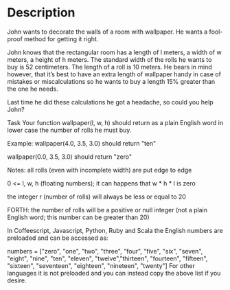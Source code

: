 # Description

John wants to decorate the walls of a room with wallpaper. He wants a fool-proof method for getting it right.

John knows that the rectangular room has a length of l meters, a width of w meters, a height of h meters. The standard width of the rolls he wants to buy is 52 centimeters. The length of a roll is 10 meters. He bears in mind however, that it’s best to have an extra length of wallpaper handy in case of mistakes or miscalculations so he wants to buy a length 15% greater than the one he needs.

Last time he did these calculations he got a headache, so could you help John?

Task
Your function wallpaper(l, w, h) should return as a plain English word in lower case the number of rolls he must buy.

Example:
wallpaper(4.0, 3.5, 3.0) should return "ten"

wallpaper(0.0, 3.5, 3.0) should return "zero"

Notes:
all rolls (even with incomplete width) are put edge to edge

0 <= l, w, h (floating numbers); it can happens that w * h * l is zero

the integer r (number of rolls) will always be less or equal to 20

FORTH: the number of rolls will be a positive or null integer (not a plain English word; this number can be greater than 20)

In Coffeescript, Javascript, Python, Ruby and Scala the English numbers are preloaded and can be accessed as:

numbers = ["zero", "one", "two", "three", "four", "five", "six", "seven", "eight", "nine", "ten", "eleven", "twelve","thirteen", "fourteen", "fifteen", "sixteen", "seventeen", "eighteen", "nineteen", "twenty"]
For other languages it is not preloaded and you can instead copy the above list if you desire.